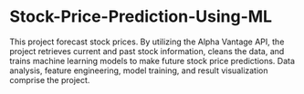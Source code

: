 # Stock-Price-Prediction-Using-ML
This project forecast stock prices. By utilizing the Alpha Vantage API, the project retrieves current and past stock information, cleans the data, and trains machine learning models to make future stock price predictions. Data analysis, feature engineering, model training, and result visualization comprise the project.
